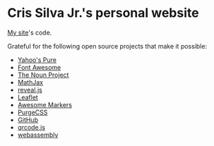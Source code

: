 Cris Silva Jr.'s personal website
=================================

[My site](http://www.crisjr.eng.br)'s code.

Grateful for the following open source projects that make it possible:

- [Yahoo's Pure](https://purecss.io/)
- [Font Awesome](https://fontawesome.io/icons/)
- [The Noun Project](https://thenounproject.com/)
- [MathJax](https://www.mathjax.org/)
- [reveal.js](https://revealjs.com/)
- [Leaflet](https://leafletjs.com/)
- [Awesome Markers](https://github.com/lvoogdt/Leaflet.awesome-markers)
- [PurgeCSS](https://purgecss.com/)
- [GitHub](https://github.com)
- [qrcode.js](https://davidshimjs.github.io/qrcodejs/)
- [webassembly](https://webassembly.org/)
